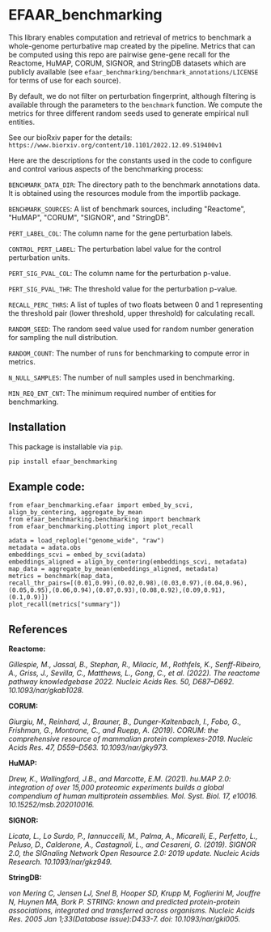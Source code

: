 # EFAAR_benchmarking

This library enables computation and retrieval of metrics to benchmark a whole-genome perturbative map created by the pipeline.
Metrics that can be computed using this repo are pairwise gene-gene recall for the Reactome, HuMAP, CORUM, SIGNOR, and StringDB datasets which
are publicly available (see `efaar_benchmarking/benchmark_annotations/LICENSE` for terms of use for each source).

By default, we do not filter on perturbation fingerprint, although filtering is available through the parameters to the `benchmark` function.
We compute the metrics for three different random seeds used to generate empirical null entities.

See our bioRxiv paper for the details: `https://www.biorxiv.org/content/10.1101/2022.12.09.519400v1`

Here are the descriptions for the constants used in the code to configure and control various aspects of the benchmarking process:

`BENCHMARK_DATA_DIR`: The directory path to the benchmark annotations data. It is obtained using the resources module from the importlib package.

`BENCHMARK_SOURCES`: A list of benchmark sources, including "Reactome", "HuMAP", "CORUM", "SIGNOR", and "StringDB".

`PERT_LABEL_COL`: The column name for the gene perturbation labels.

`CONTROL_PERT_LABEL`: The perturbation label value for the control perturbation units.

`PERT_SIG_PVAL_COL`: The column name for the perturbation p-value.

`PERT_SIG_PVAL_THR`: The threshold value for the perturbation p-value.

`RECALL_PERC_THRS`: A list of tuples of two floats between 0 and 1 representing the threshold pair (lower threshold, upper threshold) for calculating recall.

`RANDOM_SEED`: The random seed value used for random number generation for sampling the null distribution.

`RANDOM_COUNT`: The number of runs for benchmarking to compute error in metrics.

`N_NULL_SAMPLES`: The number of null samples used in benchmarking.

`MIN_REQ_ENT_CNT`: The minimum required number of entities for benchmarking.

## Installation

This package is installable via `pip`.

```bash
pip install efaar_benchmarking
```

## Example code:

```from efaar_benchmarking.data_loading import load_replogle
from efaar_benchmarking.efaar import embed_by_scvi, align_by_centering, aggregate_by_mean
from efaar_benchmarking.benchmarking import benchmark
from efaar_benchmarking.plotting import plot_recall

adata = load_replogle("genome_wide", "raw")
metadata = adata.obs
embeddings_scvi = embed_by_scvi(adata)
embeddings_aligned = align_by_centering(embeddings_scvi, metadata)
map_data = aggregate_by_mean(embeddings_aligned, metadata)
metrics = benchmark(map_data,
recall_thr_pairs=[(0.01,0.99),(0.02,0.98),(0.03,0.97),(0.04,0.96),(0.05,0.95),(0.06,0.94),(0.07,0.93),(0.08,0.92),(0.09,0.91),(0.1,0.9)])
plot_recall(metrics["summary"])
```

## References
**Reactome:**

_Gillespie, M., Jassal, B., Stephan, R., Milacic, M., Rothfels, K., Senff-Ribeiro, A., Griss, J., Sevilla, C., Matthews, L., Gong, C., et al. (2022). The reactome pathway knowledgebase 2022. Nucleic Acids Res. 50, D687–D692. 10.1093/nar/gkab1028._

**CORUM:**

_Giurgiu, M., Reinhard, J., Brauner, B., Dunger-Kaltenbach, I., Fobo, G., Frishman, G., Montrone, C., and Ruepp, A. (2019). CORUM: the comprehensive resource of mammalian protein complexes-2019. Nucleic Acids Res. 47, D559–D563. 10.1093/nar/gky973._

**HuMAP:**

_Drew, K., Wallingford, J.B., and Marcotte, E.M. (2021). hu.MAP 2.0: integration of over 15,000 proteomic experiments builds a global compendium of human multiprotein assemblies. Mol. Syst. Biol. 17, e10016. 10.15252/msb.202010016._

**SIGNOR:**

_Licata, L., Lo Surdo, P., Iannuccelli, M., Palma, A., Micarelli, E., Perfetto, L., Peluso, D., Calderone, A., Castagnoli, L., and Cesareni, G. (2019). SIGNOR 2.0, the SIGnaling Network Open Resource 2.0: 2019 update. Nucleic Acids Research. 10.1093/nar/gkz949._

**StringDB:**

_von Mering C, Jensen LJ, Snel B, Hooper SD, Krupp M, Foglierini M, Jouffre N, Huynen MA, Bork P. STRING: known and predicted protein-protein associations, integrated and transferred across organisms. Nucleic Acids Res. 2005 Jan 1;33(Database issue):D433-7. doi: 10.1093/nar/gki005._
